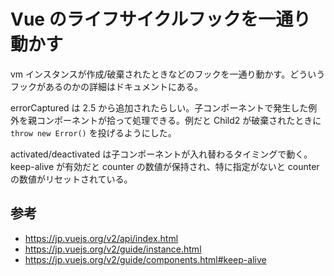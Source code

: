 # Vue のライフサイクルフックを一通り動かす

vm インスタンスが作成/破棄されたときなどのフックを一通り動かす。どういうフックがあるのかの詳細はドキュメントにある。

errorCaptured は 2.5 から追加されたらしい。子コンポーネントで発生した例外を親コンポーネントが拾って処理できる。例だと Child2 が破棄されたときに `throw new Error()` を投げるようにした。

activated/deactivated は子コンポーネントが入れ替わるタイミングで動く。keep-alive が有効だと counter の数値が保持され、特に指定がないと counter の数値がリセットされている。

## 参考

* https://jp.vuejs.org/v2/api/index.html
* https://jp.vuejs.org/v2/guide/instance.html
* https://jp.vuejs.org/v2/guide/components.html#keep-alive
